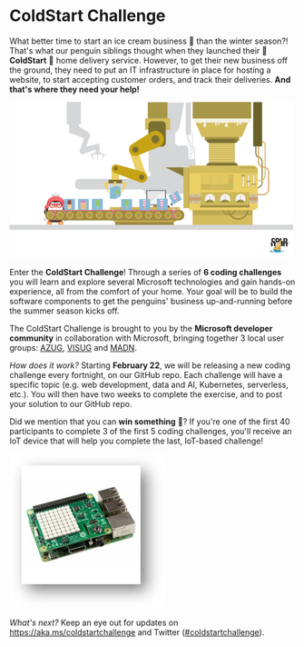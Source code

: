 # ColdStart Challenge

What better time to start an ice cream business 🍧 than the winter season?! That's what our penguin siblings thought when they launched their 🧊 **ColdStart** 🧊 home delivery service. However, to get their new business off the ground, they need to put an IT infrastructure in place for hosting a website, to start accepting customer orders, and track their deliveries. **And that's where they need your help!**

![ColdStart Factory](./assets/COLDSTART-INSIDE-FACTORY2-500x275.png)

Enter the **ColdStart Challenge**! Through a series of **6 coding challenges** you will learn and explore several Microsoft technologies and gain hands-on experience, all from the comfort of your home. Your goal will be to build the software components to get the penguins' business up-and-running before the summer season kicks off.


The ColdStart Challenge is brought to you by the **Microsoft developer community** in collaboration with Microsoft, bringing together 3 local user groups: [AZUG](https://azug.be), [VISUG](https://visug.be) and [MADN](https://madn.be).

*How does it work?* Starting **February 22**, we will be releasing a new coding challenge every fortnight, on our GitHub repo. Each challenge will have a specific topic (e.g. web development, data and AI, Kubernetes, serverless, etc.). You will then have two weeks to complete the exercise, and to post your solution to our GitHub repo.

Did we mention that you can **win something** 🎁? If you're one of the first 40 participants to complete 3 of the first 5 coding challenges, you'll receive an IoT device that will help you complete the last, IoT-based challenge!

![IoT device](./assets/RaspberryPi.jpg)

*What's next?* Keep an eye out for updates on https://aka.ms/coldstartchallenge and Twitter ([#coldstartchallenge](https://twitter.com/search?q=%23coldstartchallenge)).
